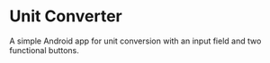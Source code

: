 # Unit Converter
A simple Android app for unit conversion with an input field and two functional buttons.
